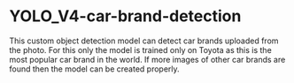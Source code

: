 # YOLO_V4-car-brand-detection
This custom object detection model can detect car brands uploaded from the photo. For this only the model is trained only on Toyota as this is the most popular car brand in the world. If more images of other car brands are found then the model can be created properly. 

